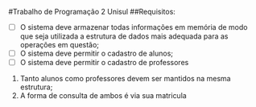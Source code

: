 #Trabalho de Programação 2 Unisul
##Requisitos:
- [ ] O sistema deve armazenar todas informações em 
memória de modo que seja utilizada a estrutura 
de dados mais adequada para as operações em 
questão;
- [ ] O sistema deve permitir o cadastro de alunos;
- [ ] O sistema deve permitir o cadastro de professores
1. Tanto alunos como professores devem ser mantidos na 
mesma estrutura;
2. A forma de consulta de ambos é via sua matricula